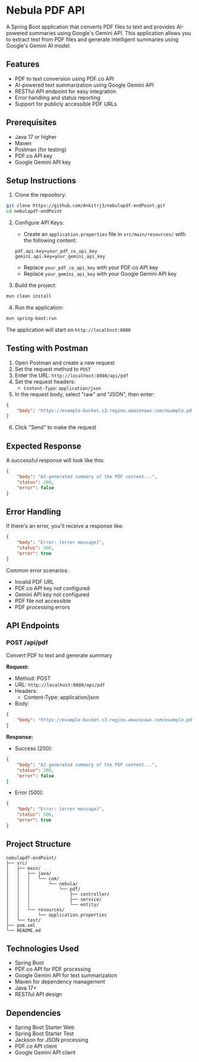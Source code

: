# Nebula PDF API

A Spring Boot application that converts PDF files to text and provides AI-powered summaries using Google's Gemini API. This application allows you to extract text from PDF files and generate intelligent summaries using Google's Gemini AI model.

## Features

- PDF to text conversion using PDF.co API
- AI-powered text summarization using Google Gemini API
- RESTful API endpoint for easy integration
- Error handling and status reporting
- Support for publicly accessible PDF URLs

## Prerequisites

- Java 17 or higher
- Maven
- Postman (for testing)
- PDF.co API key
- Google Gemini API key

## Setup Instructions

1. Clone the repository:
```bash
git clone https://github.com/Ankitrj3/nebulapdf-endPoint.git
cd nebulapdf-endPoint
```

2. Configure API Keys:
   - Create an `application.properties` file in `src/main/resources/` with the following content:
   ```properties
   pdf.api.key=your_pdf_co_api_key
   gemini.api.key=your_gemini_api_key
   ```
   - Replace `your_pdf_co_api_key` with your PDF.co API key
   - Replace `your_gemini_api_key` with your Google Gemini API key

3. Build the project:
```bash
mvn clean install
```

4. Run the application:
```bash
mvn spring-boot:run
```

The application will start on `http://localhost:8080`

## Testing with Postman

1. Open Postman and create a new request
2. Set the request method to `POST`
3. Enter the URL: `http://localhost:8080/api/pdf`
4. Set the request headers:
   - `Content-Type`: `application/json`
5. In the request body, select "raw" and "JSON", then enter:
```json
{
    "body": "https://example-bucket.s3.region.amazonaws.com/example.pdf"
}
```
6. Click "Send" to make the request

## Expected Response

A successful response will look like this:
```json
{
    "body": "AI-generated summary of the PDF content...",
    "status": 200,
    "error": false
}
```

## Error Handling

If there's an error, you'll receive a response like:
```json
{
    "body": "Error: [error message]",
    "status": 500,
    "error": true
}
```

Common error scenarios:
- Invalid PDF URL
- PDF.co API key not configured
- Gemini API key not configured
- PDF file not accessible
- PDF processing errors

## API Endpoints

### POST /api/pdf
Convert PDF to text and generate summary

**Request:**
- Method: POST
- URL: `http://localhost:8080/api/pdf`
- Headers: 
  - Content-Type: application/json
- Body:
```json
{
    "body": "https://example-bucket.s3.region.amazonaws.com/example.pdf"
}
```

**Response:**
- Success (200):
```json
{
    "body": "AI-generated summary of the PDF content...",
    "status": 200,
    "error": false
}
```
- Error (500):
```json
{
    "body": "Error: [error message]",
    "status": 500,
    "error": true
}
```

## Project Structure

```
nebulapdf-endPoint/
├── src/
│   ├── main/
│   │   ├── java/
│   │   │   └── com/
│   │   │       └── nebula/
│   │   │           └── pdf/
│   │   │               ├── controller/
│   │   │               ├── service/
│   │   │               └── entity/
│   │   └── resources/
│   │       └── application.properties
│   └── test/
├── pom.xml
└── README.md
```

## Technologies Used

- Spring Boot
- PDF.co API for PDF processing
- Google Gemini API for text summarization
- Maven for dependency management
- Java 17+
- RESTful API design

## Dependencies

- Spring Boot Starter Web
- Spring Boot Starter Test
- Jackson for JSON processing
- PDF.co API client
- Google Gemini API client

